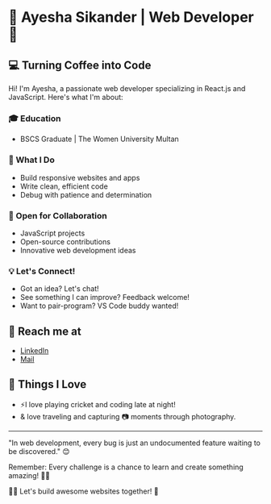 
# 🌟 Ayesha Sikander | Web Developer 🌟

## 💻 Turning Coffee into Code 

Hi! I'm Ayesha, a passionate web developer specializing in React.js and JavaScript. Here's what I'm about:

### 🎓 Education
- BSCS Graduate | The Women University Multan
  
### 🌈 What I Do
- Build responsive websites and apps
- Write clean, efficient code
- Debug with patience and determination


### 🤝 Open for Collaboration
- JavaScript projects
- Open-source contributions
- Innovative web development ideas

### 💡 Let's Connect!
- Got an idea? Let's chat!
- See something I can improve? Feedback welcome!
- Want to pair-program? VS Code buddy wanted!

## 🌟 Reach me at
- [LinkedIn](www.linkedin.com/in/ayesha-sikander)
- [Mail](sikanderayesha46@gmail.com)

## 🚀 Things I Love
- ⚡I love playing cricket and coding late at night!
- & love traveling and capturing 📷 moments through photography.


---

"In web development, every bug is just an undocumented feature waiting to be discovered." 😊

Remember: Every challenge is a chance to learn and create something amazing! 🌱✨

👩‍🎨 Let's build awesome websites together! 🌈
